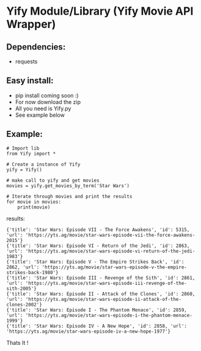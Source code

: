 # Yify Module/Library (Yify Movie API Wrapper)
## Dependencies:
* requests
## Easy install:
* pip install coming soon :)
* For now download the zip
* All you need is Yify.py
* See example below

## Example:
```
# Import lib
from Yify import *

# Create a instance of Yify
yify = Yify()

# make call to yify and get movies
movies = yify.get_movies_by_term('Star Wars')

# Iterate through movies and print the results
for movie in movies:
    print(movie)
```
results:
```
{'title': 'Star Wars: Episode VII - The Force Awakens', 'id': 5315, 'url': 'https://yts.ag/movie/star-wars-episode-vii-the-force-awakens-2015'}
{'title': 'Star Wars: Episode VI - Return of the Jedi', 'id': 2863, 'url': 'https://yts.ag/movie/star-wars-episode-vi-return-of-the-jedi-1983'}
{'title': 'Star Wars: Episode V - The Empire Strikes Back', 'id': 2862, 'url': 'https://yts.ag/movie/star-wars-episode-v-the-empire-strikes-back-1980'}
{'title': 'Star Wars: Episode III - Revenge of the Sith', 'id': 2861, 'url': 'https://yts.ag/movie/star-wars-episode-iii-revenge-of-the-sith-2005'}
{'title': 'Star Wars: Episode II - Attack of the Clones', 'id': 2860, 'url': 'https://yts.ag/movie/star-wars-episode-ii-attack-of-the-clones-2002'}
{'title': 'Star Wars: Episode I - The Phantom Menace', 'id': 2859, 'url': 'https://yts.ag/movie/star-wars-episode-i-the-phantom-menace-1999'}
{'title': 'Star Wars: Episode IV - A New Hope', 'id': 2858, 'url': 'https://yts.ag/movie/star-wars-episode-iv-a-new-hope-1977'}
```
Thats It !
